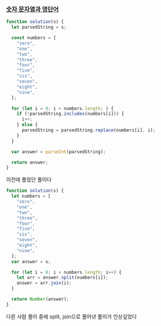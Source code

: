 ### [숫자 문자열과 영단어](https://school.programmers.co.kr/learn/courses/30/lessons/81301)

```js
function solution(s) {
  let parsedString = s;

  const numbers = [
    "zero",
    "one",
    "two",
    "three",
    "four",
    "five",
    "six",
    "seven",
    "eight",
    "nine",
  ];

  for (let i = 0; i < numbers.length; ) {
    if (!parsedString.includes(numbers[i])) {
      i++;
    } else {
      parsedString = parsedString.replace(numbers[i], i);
    }
  }

  var answer = parseInt(parsedString);

  return answer;
}
```

이전에 풀었던 풀이다

```js
function solution(s) {
  let numbers = [
    "zero",
    "one",
    "two",
    "three",
    "four",
    "five",
    "six",
    "seven",
    "eight",
    "nine",
  ];
  var answer = s;

  for (let i = 0; i < numbers.length; i++) {
    let arr = answer.split(numbers[i]);
    answer = arr.join(i);
  }

  return Number(answer);
}
```

다른 사람 풀이 중에 split, join으로 풀어낸 풀이가 인상깊었다
